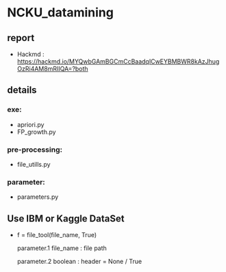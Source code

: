 # NCKU_datamining


## report

* Hackmd : https://hackmd.io/MYQwbGAmBGCmCcBaadqICwEYBMBWR8kAzJhugOzRi4AM8mRIIQA=?both


## details

### exe:
* apriori.py 
* FP_growth.py

### pre-processing:
* file_utills.py

### parameter:
* parameters.py

## Use IBM or Kaggle DataSet

* f = file_tool(file_name, True)

  parameter.1  file_name : file path

  parameter.2  boolean : header = None / True 
